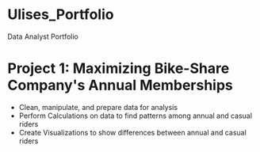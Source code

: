 # Ulises_Portfolio
Data Analyst Portfolio

# Project 1: Maximizing Bike-Share Company's Annual Memberships
* Clean, manipulate, and prepare data for analysis
* Perform Calculations on data to find patterns among annual and casual riders 
* Create Visualizations to show differences between annual and casual riders
